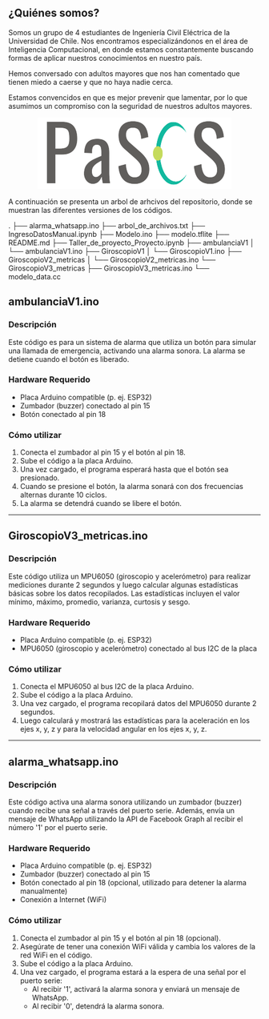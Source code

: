 ## ¿Quiénes somos?

Somos un grupo de 4 estudiantes de Ingeniería Civil Eléctrica de la Universidad de Chile. Nos encontramos especializándonos en el área de Inteligencia Computacional, en donde estamos constantemente buscando formas de aplicar nuestros conocimientos en nuestro país.

Hemos conversado con adultos mayores que nos han comentado que tienen miedo a caerse y que no haya nadie cerca.

Estamos convencidos en que es mejor prevenir que lamentar, por lo que asumimos un compromiso con la seguridad de nuestros adultos mayores.

<p align="center">
  <img src="https://github.com/Nietsabas/PaSOS/blob/main/PaSOS.png" alt="Texto PaSOS">
</p>

A continuación se presenta un arbol de arhcivos del repositorio, donde se muestran las diferentes versiones de los códigos.


.
├── alarma_whatsapp.ino
├── arbol_de_archivos.txt
├── IngresoDatosManual.ipynb
├── Modelo.ino
├── modelo.tflite
├── README.md
├── Taller_de_proyecto_Proyecto.ipynb
├── ambulanciaV1
│   └── ambulanciaV1.ino
├── GiroscopioV1
│   └── GiroscopioV1.ino
├── GiroscopioV2_metricas
│   └── GiroscopioV2_metricas.ino
└── GiroscopioV3_metricas
    ├── GiroscopioV3_metricas.ino
    └── modelo_data.cc

     
## ambulanciaV1.ino

### Descripción
Este código es para un sistema de alarma que utiliza un botón para simular una llamada de emergencia, activando una alarma sonora. La alarma se detiene cuando el botón es liberado.

### Hardware Requerido
- Placa Arduino compatible (p. ej. ESP32)
- Zumbador (buzzer) conectado al pin 15
- Botón conectado al pin 18

### Cómo utilizar
1. Conecta el zumbador al pin 15 y el botón al pin 18.
2. Sube el código a la placa Arduino.
3. Una vez cargado, el programa esperará hasta que el botón sea presionado.
4. Cuando se presione el botón, la alarma sonará con dos frecuencias alternas durante 10 ciclos.
5. La alarma se detendrá cuando se libere el botón.

---

## GiroscopioV3_metricas.ino

### Descripción
Este código utiliza un MPU6050 (giroscopio y acelerómetro) para realizar mediciones durante 2 segundos y luego calcular algunas estadísticas básicas sobre los datos recopilados. Las estadísticas incluyen el valor mínimo, máximo, promedio, varianza, curtosis y sesgo.

### Hardware Requerido
- Placa Arduino compatible (p. ej. ESP32)
- MPU6050 (giroscopio y acelerómetro) conectado al bus I2C de la placa

### Cómo utilizar
1. Conecta el MPU6050 al bus I2C de la placa Arduino.
2. Sube el código a la placa Arduino.
3. Una vez cargado, el programa recopilará datos del MPU6050 durante 2 segundos.
4. Luego calculará y mostrará las estadísticas para la aceleración en los ejes x, y, z y para la velocidad angular en los ejes x, y, z.

---

## alarma_whatsapp.ino

### Descripción
Este código activa una alarma sonora utilizando un zumbador (buzzer) cuando recibe una señal a través del puerto serie. Además, envía un mensaje de WhatsApp utilizando la API de Facebook Graph al recibir el número '1' por el puerto serie.

### Hardware Requerido
- Placa Arduino compatible (p. ej. ESP32)
- Zumbador (buzzer) conectado al pin 15
- Botón conectado al pin 18 (opcional, utilizado para detener la alarma manualmente)
- Conexión a Internet (WiFi)

### Cómo utilizar
1. Conecta el zumbador al pin 15 y el botón al pin 18 (opcional).
2. Asegúrate de tener una conexión WiFi válida y cambia los valores de la red WiFi en el código.
3. Sube el código a la placa Arduino.
4. Una vez cargado, el programa estará a la espera de una señal por el puerto serie:
   - Al recibir '1', activará la alarma sonora y enviará un mensaje de WhatsApp.
   - Al recibir '0', detendrá la alarma sonora.
